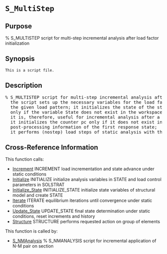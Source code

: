 
<!-- <a name="_top"></a>
<div><a href="../../_index.md">Home</a> &gt;  <a href="#">latest</a> &gt; <a href="_index.md">Solution_Scripts</a> &gt; S_MultiStep.m</div> -->

<!--<table width="100%"><tr><td align="left"><a href="../../_index.md"><img alt="<" border="0" src="../../left.png">&nbsp;Master index</a></td>
<td align="right"><a href="_index.md">Index for latest\Solution_Scripts&nbsp;<img alt=">" border="0" src="../../right.png"></a></td></tr></table>-->
# `S_MultiStep`
<!-- <h1>S_MultiStep
</h1> -->

## <a name="_name"></a>Purpose

<!-- <h2 id="purpose"><a name="_name"></a>Purpose</h2> -->

% S_MULTISTEP script for multi-step incremental analysis after load factor initialization

<!-- <div class="box"><strong>% S_MULTISTEP script for multi-step incremental analysis after load factor initialization</strong></div> -->

## <a name="_synopsis"></a>Synopsis

`This is a script file.` 
## <a name="_description"></a>Description

<pre class="comment">% S_MULTISTEP script for multi-step incremental analysis after load factor initialization
  the script sets up the necessary variables for the load factor evolution under the
  the given load pattern; it initializes the state of the structural model,
  only if the variable State does not exist in the workspace;
  it is, therefore, useful for incremental analysis after a change in the load pattern;
  it initializes the counter pc only if it does not exist in the workspace and saves
  post-processing information of the first response state;
  it performs (nostep) load steps of static analysis with the parameters in SolStrat</pre>
<!-- <div class="fragment"><pre class="comment">% S_MULTISTEP script for multi-step incremental analysis after load factor initialization
  the script sets up the necessary variables for the load factor evolution under the
  the given load pattern; it initializes the state of the structural model,
  only if the variable State does not exist in the workspace;
  it is, therefore, useful for incremental analysis after a change in the load pattern;
  it initializes the counter pc only if it does not exist in the workspace and saves
  post-processing information of the first response state;
  it performs (nostep) load steps of static analysis with the parameters in SolStrat</pre></div> -->

<!-- crossreference -->
## <a name="_cross"></a>Cross-Reference Information

This function calls:
<ul style="list-style-image:url(../../matlabicon.gif)">
<li><a href="../../latest/Analysis_Functions/Static/Increment" class="code" title="function [State,SolStrat] = Increment(Model,ElemData,Loading,State,SolStrat)">Increment</a>	INCREMENT load incrementation and state advance under static conditions</li><li><a href="../../latest/Analysis_Functions/Static/Initialize" class="code" title="function [State,SolStrat] = Initialize (Model,ElemData,Loading,State,SolStrat)">Initialize</a>	INITIALIZE initialize analysis variables in STATE and load control parameters in SOLSTRAT</li><li><a href="../../latest/Analysis_Functions/Static/Initialize_State" class="code" title="function State = Initialize_State (Model,ElemData)">Initialize_State</a>	INITIALIZE_STATE initialize state variables of structural model and create STATE</li><li><a href="../../latest/Analysis_Functions/Static/Iterate" class="code" title="function [State,SolStrat] = Iterate (Model,ElemData,Loading,State,SolStrat)">Iterate</a>	ITERATE equilibrium iterations until convergence under static conditions</li><li><a href="../../latest/Analysis_Functions/Static/Update_State" class="code" title="function State = Update_State (Model,ElemData,State)">Update_State</a>	UPDATE_STATE final state determination under static conditions, reset increments and history</li><li><a href="../../latest/General_Functions/Structure" class="code" title="function Resp = Structure (action,Model,ElemData,State,ElemList)">Structure</a>	STRUCTURE performs requested action on group of elements</li></ul>
This function is called by:
<ul style="list-style-image:url(../../matlabicon.gif)">
<li><a href="S_NMAnalysis.md" class="code" title="">S_NMAnalysis</a>	% S_NMANALYSIS script for incremental application of N-M pair on section</li></ul>
<!-- crossreference -->




<!-- <hr><address>Generated on Thu 28-Jan-2021 18:22:44 by <strong><a href="http://www.artefact.tk/software/matlab/m2html/" title="Matlab Documentation in HTML">m2html</a></strong> &copy; 2005</address> -->